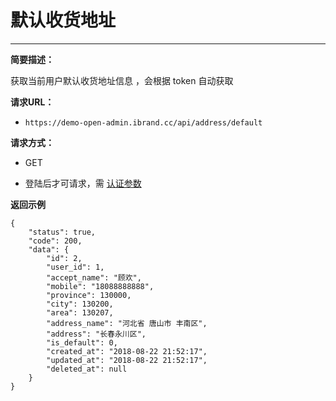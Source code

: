  # 默认收货地址
 
 ****
     
**简要描述：** 

获取当前用户默认收货地址信息 ，会根据 token 自动获取

**请求URL：** 

- `https://demo-open-admin.ibrand.cc/api/address/default `
  
**请求方式：**
- GET 

- 登陆后才可请求，需 [认证参数](https://www.ibrand.cc/docs/api/v1/authentication "认证参数")



 **返回示例**

``` 
{
    "status": true,
    "code": 200,
    "data": {
        "id": 2,
        "user_id": 1,
        "accept_name": "顾欢",
        "mobile": "18088888888",
        "province": 130000,
        "city": 130200,
        "area": 130207,
        "address_name": "河北省 唐山市 丰南区",
        "address": "长春永川区",
        "is_default": 0,
        "created_at": "2018-08-22 21:52:17",
        "updated_at": "2018-08-22 21:52:17",
        "deleted_at": null
    }
}
```

